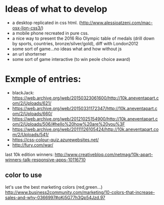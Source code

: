 
# Ideas of what to develop 
- a desktop replicated in css html. (http://www.alessioatzeni.com/mac-osx-lion-css3/)
- a mobile phone recreated in pure css.
- a nice way to present the 2016 Rio Olympic table of medals (drill down by sports, countries, bronze/silver/gold), diff with London2012
- some sort of game...no ideas what and how without js
- an url shorterner
- some sort of game interactive (to win peole choice award)
 
# Exmple of entries:
- blackJack:  https://web.archive.org/web/20150323061600/http://10k.aneventapart.com/2/Uploads/621/
- https://web.archive.org/web/20150331172347/http://10k.aneventapart.com/2/Uploads/660/
- https://web.archive.org/web/20121025154900/http://10k.aneventapart.com/2/Uploads/506/#hello%20how%20are%20you%3F
- https://web.archive.org/web/20111126105424/http://10k.aneventapart.com/2/Uploads/541/
- https://css-colour-quiz.azurewebsites.net/ 
- http://fury.com/war/

last 10k edition winners: http://www.creativebloq.com/netmag/10k-apart-winners-talk-responsive-apps-10116710


## color to use
let's use the best marketing colors (red,green...) http://www.business2community.com/marketing/10-colors-that-increase-sales-and-why-0366997#oKj5G77h3Qp54Jzd.97
